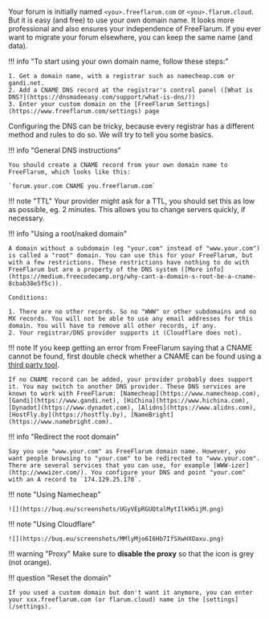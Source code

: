 Your forum is initially named `<you>.freeflarum.com` or `<you>.flarum.cloud`. But it is easy (and free) to use your own domain name. It looks more professional and also ensures your independence of FreeFlarum. 
If you ever want to migrate your forum elsewhere, you can keep the same name (and data).

!!! info "To start using your own domain name, follow these steps:"

    1. Get a domain name, with a registrar such as namecheap.com or gandi.net. 
    2. Add a CNAME DNS record at the registrar's control panel ([What is DNS?](https://dnsmadeeasy.com/support/what-is-dns/))
    3. Enter your custom domain on the [FreeFlarum Settings](https://www.freeflarum.com/settings) page

Configuring the DNS can be tricky, because every registrar has a different method and rules to do so. We will try to tell you some basics.

!!! info "General DNS instructions"

    You should create a CNAME record from your own domain name to FreeFlarum, which looks like this:

    `forum.your.com CNAME you.freeflarum.com`

!!! note "TTL"
    Your provider might ask for a TTL, you should set this as low as possible, eg. 2 minutes. This allows you to change servers quickly, if necessary.

!!! info "Using a root/naked domain"

    A domain without a subdomain (eg "your.com" instead of "www.your.com") is called a "root" domain. You can use this for your FreeFlarum, but with a few restrictions. These restrictions have nothing to do with FreeFlarum but are a property of the DNS system ([More info](https://medium.freecodecamp.org/why-cant-a-domain-s-root-be-a-cname-8cbab38e5f5c)). 
    
    Conditions:

    1. There are no other records. So no "WWW" or other subdomains and no MX records. You will not be able to use any email addresses for this domain. You will have to remove all other records, if any.
    2. Your registrar/DNS provider supports it (Cloudflare does not).

!!! note
    If you keep getting an error from FreeFlarum saying that a CNAME cannot be found, first double check whether a CNAME can be found  using a [third party tool](https://www.ultratools.com/tools/dnsLookup). 
    
    If no CNAME record can be added, your provider probably does support it. You may switch to another DNS provider. These DNS services are known to work with FreeFlarum: [Namecheap](https://www.namecheap.com), [Gandi](https://www.gandi.net), [HiChina](https://www.hichina.com), [Dynadot](https://www.dynadot.com), [Alidns](https://www.alidns.com), [HostFly.by](https://hostfly.by), [NameBright](https://www.namebright.com).

!!! info "Redirect the root domain"

    Say you use "www.your.com" as FreeFlarum domain name. However, you want people browsing to "your.com" to be redirected to "www.your.com". There are several services that you can use, for example [WWW-izer](http://wwwizer.com/). You configure your DNS and point "your.com" with an A record to `174.129.25.170`.

!!! note "Using Namecheap"

    ![](https://buq.eu/screenshots/UGyVEpRGUQtalMytIlkH5ijM.png)

!!! note "Using Cloudflare"

    ![](https://buq.eu/screenshots/MMlyMjo6I6Hb7IfSXwHXOaxu.png)

!!! warning "Proxy"
    Make sure to **disable the proxy** so that the icon is grey (not orange).

!!! question "Reset the domain"

    If you used a custom domain but don't want it anymore, you can enter your xxx.freeflarum.com (or flarum.cloud) name in the [settings](/settings).
